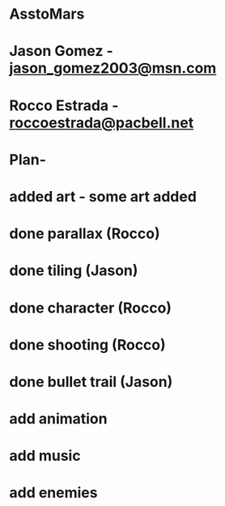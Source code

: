 # AsstoMars
# Jason Gomez - jason_gomez2003@msn.com
# Rocco Estrada - roccoestrada@pacbell.net
# Plan- 
# added art - some art added
# done parallax (Rocco)
# done tiling (Jason)
# done character (Rocco)
# done shooting (Rocco)
# done bullet trail (Jason)
# add animation
# add music
# add enemies
# 
